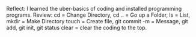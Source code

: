 Reflect:
I learned the uber-basics of coding and installed programming programs.
Review:
cd = Change Directory, cd .. = Go up a Folder, ls = List, mkdir = Make Directory
touch = Create file, git commit -m = Message, git add, git init, git status
clear = clear the coding to the top.
